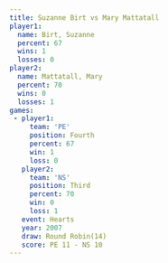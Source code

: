 ```yaml
---
title: Suzanne Birt vs Mary Mattatall
player1:               
  name: Birt, Suzanne  
  percent: 67          
  wins: 1              
  losses: 0            
player2:               
  name: Mattatall, Mary
  percent: 70          
  wins: 0              
  losses: 1            
games:
 - player1:          
     team: 'PE'      
     position: Fourth
     percent: 67     
     win: 1          
     loss: 0         
   player2:         
     team: 'NS'     
     position: Third
     percent: 70    
     win: 0         
     loss: 1        
   event: Hearts        
   year: 2007           
   draw: Round Robin(14)
   score: PE 11 - NS 10 
---
```

